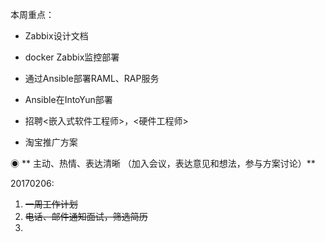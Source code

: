 本周重点：

* Zabbix设计文档

* docker Zabbix监控部署

* 通过Ansible部署RAML、RAP服务

* Ansible在IntoYun部署

* 招聘&lt;嵌入式软件工程师&gt;，&lt;硬件工程师&gt;

* 淘宝推广方案

◉ ** 主动、热情、表达清晰 （加入会议，表达意见和想法，参与方案讨论）**

20170206:

1. ~~一周工作计划~~
2. ~~电话、邮件通知面试，筛选简历~~
3. 


